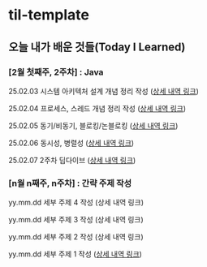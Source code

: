 # til-template

## 오늘 내가 배운 것들(Today I Learned)

### [2월 첫째주, 2주차] : Java

25.02.03 시스템 아키텍처 설계 개념 정리 작성 ([상세 내역 링크](https://github.com/100-hours-a-week/jun.nam-til/blob/main/25.Feb/2025-02-03.md))

25.02.04 프로세스, 스레드 개념 정리 작성 ([상세 내역 링크](https://github.com/100-hours-a-week/jun.nam-til/blob/main/25.Feb/2025-02-04.md))

25.02.05 동기/비동기, 블로킹/논블로킹 ([상세 내역 링크](https://github.com/100-hours-a-week/jun.nam-til/blob/main/25.Feb/2025-02-05.md))

25.02.06 동시성, 병렬성 ([상세 내역 링크](https://github.com/100-hours-a-week/jun.nam-til/blob/main/25.Feb/2025-02-06.md))

25.02.07 2주차 딥다이브 ([상세 내역 링크](https://github.com/100-hours-a-week/jun.nam-til/blob/main/25.Feb/2025-02-07.md))

### [n월 n째주, n주차] : 간략 주제 작성 

yy.mm.dd 세부 주제 4 작성 (상세 내역 링크)

yy.mm.dd 세부 주제 3 작성 (상세 내역 링크)

yy.mm.dd 세부 주제 2 작성 (상세 내역 링크)

yy.mm.dd 세부 주제 1 작성 ([상세 내역 링크](https://github.com/kakao-cloud-edu-5/til-template/blob/main/Jan/yyyy-mm-dd))
